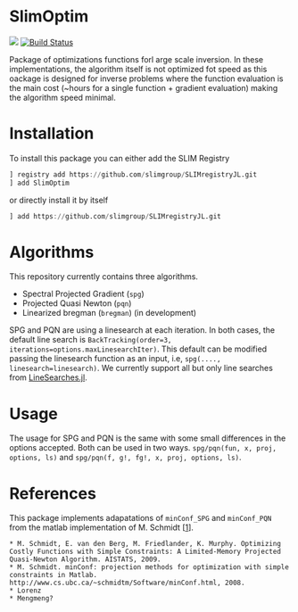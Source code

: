 # SlimOptim

[![](https://img.shields.io/badge/docs-stable-blue.svg)](https://slimgroup.github.io/SlimOptim.jl/) 
[![Build Status ](https://github.com/slimgroup/SlimGroup.jl/workflows/CI-SLimOptim/badge.svg)](https://github.com/slimgroup/SlimOptim.jl/actions?query=workflow%3ACI-SLimOptim)
<!-- [![DOI](https://zenodo.org/badge/DOI/10.5281/zenodo.3878711.svg)](https://doi.org/10.5281/zenodo.3878711) -->

Package of optimizations functions forl arge scale inversion. In these implementations, the algorithm itself is 
not optimized fot speed as this oackage is designed for inverse problems where the function evaluation is the main cost (~hours for a single function + gradient evaluation) making the algorithm speed minimal.

# Installation

To install this package you can either add the SLIM Registry

```julia
] registry add https://github.com/slimgroup/SLIMregistryJL.git
] add SlimOptim
```

or directly install it by itself

```julia
] add https://github.com/slimgroup/SLIMregistryJL.git
```

# Algorithms

This repository currently contains three algorithms.

- Spectral Projected Gradient (`spg`)
- Projected Quasi Newton (`pqn`)
- Linearized bregman (`bregman`) (in development)

SPG and PQN are using a linesearch at each iteration. In both cases, the default line search is `BackTracking(order=3, iterations=options.maxLinesearchIter)`. This default can be modified passing the linesearch function as an input, i.e, `spg(...., linesearch=linesearch)`. We currently support all but only line searches from [LineSearches.jl](https://github.com/JuliaNLSolvers/LineSearches.jl).

# Usage

The usage for SPG and PQN is the same with some small differences in the options accepted. Both can be used in two ways. `spg/pqn(fun, x, proj, options, ls)` and `spg/pqn(f, g!, fg!, x, proj, options, ls)`.

# References

This package implements adapatations of `minConf_SPG` and `minConf_PQN` from the matlab implementation of M. Schmidt [[1]].

```
* M. Schmidt, E. van den Berg, M. Friedlander, K. Murphy. Optimizing Costly Functions with Simple Constraints: A Limited-Memory Projected Quasi-Newton Algorithm. AISTATS, 2009.
* M. Schmidt. minConf: projection methods for optimization with simple constraints in Matlab. http://www.cs.ubc.ca/~schmidtm/Software/minConf.html, 2008.
* Lorenz
* Mengmeng?
```

[1]:https://www.cs.ubc.ca/~schmidtm/Software/minConf.html
